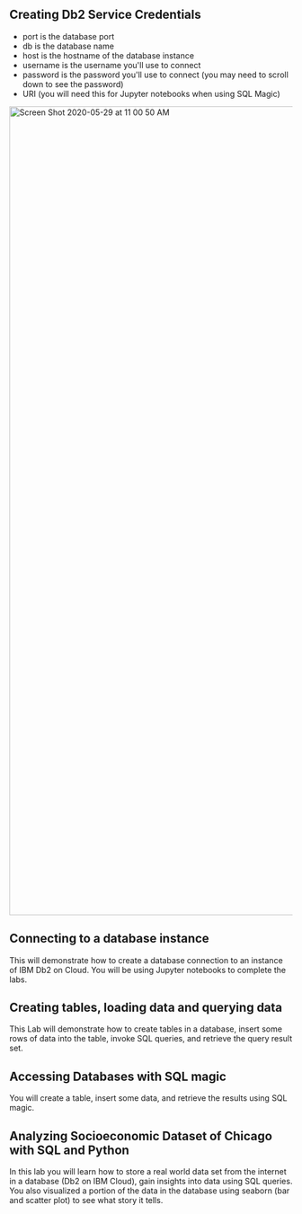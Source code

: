 ## Creating Db2 Service Credentials
* port is the database port
* db is the database name
* host is the hostname of the database instance
* username is the username you'll use to connect
* password is the password you'll use to connect (you may need to scroll down to see the password)
* URI (you will need this for Jupyter notebooks when using SQL Magic)
<img width="1440" alt="Screen Shot 2020-05-29 at 11 00 50 AM" src="https://user-images.githubusercontent.com/46945617/83274384-bb252d00-a19b-11ea-9301-cc9785a77f60.png">

## Connecting to a database instance

This will demonstrate how to create a database connection to an instance of IBM Db2 on Cloud. You will be using Jupyter notebooks to complete the labs.

## Creating tables, loading data and querying data

This Lab will demonstrate how to create tables in a database, insert some rows of data into the table, invoke SQL queries, and retrieve the query result set. 

## Accessing Databases with SQL magic

You will create a table, insert some data, and retrieve the results using SQL magic.

## Analyzing Socioeconomic Dataset of Chicago with SQL and Python
In this lab you will learn how to store a real world data set from the internet in a database (Db2 on IBM Cloud), gain insights into data using SQL queries. You also visualized a portion of the data in the database using seaborn (bar and scatter plot) to see what story it tells.
